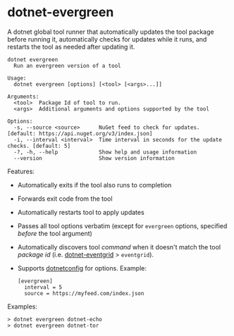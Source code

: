 # dotnet-evergreen

A dotnet global tool runner that automatically updates the tool package before running it, 
automatically checks for updates while it runs, and restarts the tool as needed after 
updating it.

```
dotnet evergreen
  Run an evergreen version of a tool

Usage:
  dotnet evergreen [options] [<tool> [<args>...]]

Arguments:
  <tool>  Package Id of tool to run.
  <args>  Additional arguments and options supported by the tool

Options:
  -s, --source <source>      NuGet feed to check for updates. [default: https://api.nuget.org/v3/index.json]
  -i, --interval <interval>  Time interval in seconds for the update checks. [default: 5]
  -?, -h, --help             Show help and usage information
  --version                  Show version information
```

Features:

* Automatically exits if the tool also runs to completion
* Forwards exit code from the tool
* Automatically restarts tool to apply updates
* Passes all tool options verbatim (except for `evergreen` options, specified *before* the tool argument)
* Automatically discovers tool *command* when it doesn't match the tool *package id* 
  (i.e. [dotnet-eventgrid](https://www.nuget.org/packages/dotnet-eventgrid) > `eventgrid`).
* Supports [dotnetconfig](https://dotnetconfig.org) for options. Example:

  ```
  [evergreen]
    interval = 5
    source = https://myfeed.com/index.json 
  ```


Examples:

```
> dotnet evergreen dotnet-echo
> dotnet evergreen dotnet-tor
```